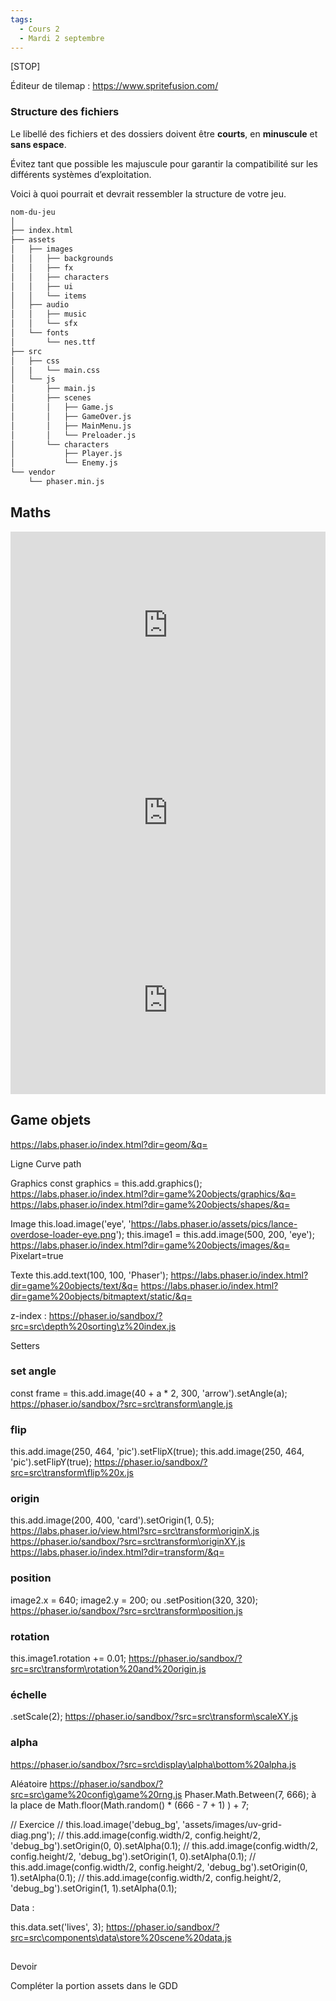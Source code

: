 ```yaml
---
tags:
  - Cours 2
  - Mardi 2 septembre
---
```


[STOP]

Éditeur de tilemap : https://www.spritefusion.com/

### Structure des fichiers

Le libellé des fichiers et des dossiers doivent être **courts**, en **minuscule** et **sans espace**.

Évitez tant que possible les majuscule pour garantir la compatibilité sur les différents systèmes d’exploitation.

Voici à quoi pourrait et devrait ressembler la structure de votre jeu.

``` markdown
nom-du-jeu
│
├── index.html
├── assets
│   ├── images
│   │   ├── backgrounds
│   │   ├── fx
│   │   ├── characters
│   │   ├── ui
│   │   └── items
│   ├── audio
│   │   ├── music
│   │   └── sfx
│   └── fonts
│       └── nes.ttf
├── src
│   ├── css
│   |   └── main.css
│   └── js
│       ├── main.js
│       ├── scenes
│       │   ├── Game.js
│       │   ├── GameOver.js
│       │   ├── MainMenu.js
│       │   └── Preloader.js
│       └── characters
│           ├── Player.js
│           └── Enemy.js
└── vendor
    └── phaser.min.js
```



## Maths

<iframe class="aspect-4-1" height="300" style="width: 100%;" scrolling="no" title="Modulo" src="https://codepen.io/tim-momo/embed/ExzBmYx?default-tab=result&theme-id=50173" frameborder="no" loading="lazy" allowtransparency="true" allowfullscreen="true">
  See the Pen <a href="https://codepen.io/tim-momo/pen/ExzBmYx">
  Modulo</a> by TIM Montmorency (<a href="https://codepen.io/tim-momo">@tim-momo</a>)
  on <a href="https://codepen.io">CodePen</a>.
</iframe>

<iframe class="aspect-4-1" height="300" style="width: 100%;" scrolling="no" title="Sin Cos" src="https://codepen.io/tim-momo/embed/gOJNgNp?default-tab=result&theme-id=50173" frameborder="no" loading="lazy" allowtransparency="true" allowfullscreen="true">
  See the Pen <a href="https://codepen.io/tim-momo/pen/gOJNgNp">
  Sin Cos</a> by TIM Montmorency (<a href="https://codepen.io/tim-momo">@tim-momo</a>)
  on <a href="https://codepen.io">CodePen</a>.
</iframe>

<iframe class="aspect-2-1" height="300" style="width: 100%;" scrolling="no" title="Sin Cos Cercle" src="https://codepen.io/tim-momo/embed/bGyPqBW?default-tab=result&theme-id=50173" frameborder="no" loading="lazy" allowtransparency="true" allowfullscreen="true">
  See the Pen <a href="https://codepen.io/tim-momo/pen/bGyPqBW">
  Sin Cos Cercle</a> by TIM Montmorency (<a href="https://codepen.io/tim-momo">@tim-momo</a>)
  on <a href="https://codepen.io">CodePen</a>.
</iframe>

## Game objets

https://labs.phaser.io/index.html?dir=geom/&q=

Ligne
Curve path

Graphics
const graphics = this.add.graphics();
https://labs.phaser.io/index.html?dir=game%20objects/graphics/&q=
https://labs.phaser.io/index.html?dir=game%20objects/shapes/&q=

Image
this.load.image('eye', 'https://labs.phaser.io/assets/pics/lance-overdose-loader-eye.png');
this.image1 = this.add.image(500, 200, 'eye');
https://labs.phaser.io/index.html?dir=game%20objects/images/&q=
Pixelart=true

Texte
this.add.text(100, 100, 'Phaser');
https://labs.phaser.io/index.html?dir=game%20objects/text/&q=
https://labs.phaser.io/index.html?dir=game%20objects/bitmaptext/static/&q=

z-index : https://phaser.io/sandbox/?src=src\depth%20sorting\z%20index.js


Setters

### set angle
const frame = this.add.image(40 + a * 2, 300, 'arrow').setAngle(a);
https://phaser.io/sandbox/?src=src\transform\angle.js

### flip
this.add.image(250, 464, 'pic').setFlipX(true);
this.add.image(250, 464, 'pic').setFlipY(true);
https://phaser.io/sandbox/?src=src\transform\flip%20x.js

### origin
this.add.image(200, 400, 'card').setOrigin(1, 0.5);
https://labs.phaser.io/view.html?src=src\transform\originX.js
https://phaser.io/sandbox/?src=src\transform\originXY.js
https://labs.phaser.io/index.html?dir=transform/&q=

### position
image2.x = 640;
image2.y = 200;
ou .setPosition(320, 320);
https://phaser.io/sandbox/?src=src\transform\position.js

### rotation
this.image1.rotation += 0.01;
https://phaser.io/sandbox/?src=src\transform\rotation%20and%20origin.js

### échelle
.setScale(2);
https://phaser.io/sandbox/?src=src\transform\scaleXY.js

### alpha
https://phaser.io/sandbox/?src=src\display\alpha\bottom%20alpha.js


Aléatoire
https://phaser.io/sandbox/?src=src\game%20config\game%20rng.js
Phaser.Math.Between(7, 666);
à la place de
Math.floor(Math.random() * (666 - 7 + 1) ) + 7;




// Exercice
        // this.load.image('debug_bg', 'assets/images/uv-grid-diag.png');
        // this.add.image(config.width/2, config.height/2, 'debug_bg').setOrigin(0, 0).setAlpha(0.1);
        // this.add.image(config.width/2, config.height/2, 'debug_bg').setOrigin(1, 0).setAlpha(0.1);
        // this.add.image(config.width/2, config.height/2, 'debug_bg').setOrigin(0, 1).setAlpha(0.1);
        // this.add.image(config.width/2, config.height/2, 'debug_bg').setOrigin(1, 1).setAlpha(0.1);



Data :

this.data.set('lives', 3);
https://phaser.io/sandbox/?src=src\components\data\store%20scene%20data.js


##

Devoir

Compléter la portion assets dans le GDD
